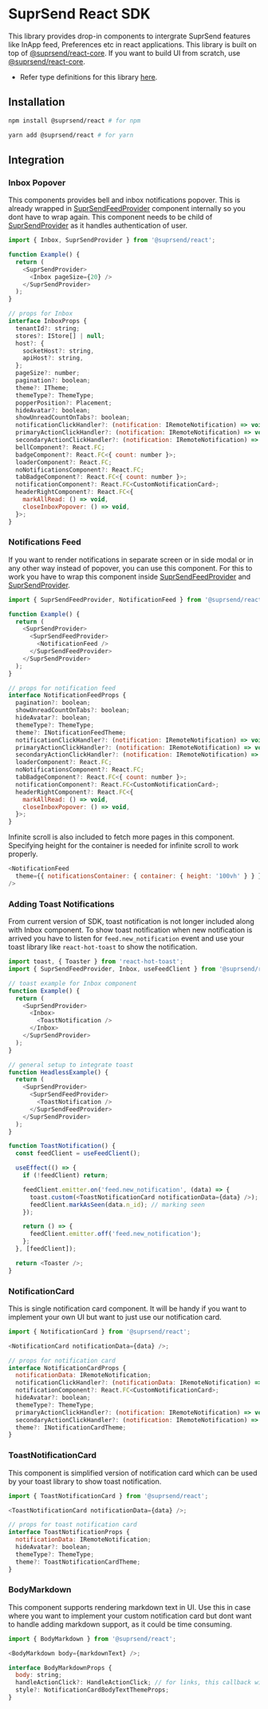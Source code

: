 # SuprSend React SDK

This library provides drop-in components to intergrate SuprSend features like InApp feed, Preferences etc in react applications. This library is built on top of [@suprsend/react-core](https://github.com/suprsend/suprsend-react-core). If you want to build UI from scratch, use [@suprsend/react-core](https://github.com/suprsend/suprsend-react-core).

- Refer type definitions for this library [here](https://github.com/suprsend/suprsend-react-sdk/blob/main/src/Feed/interface.ts).

## Installation

```bash
npm install @suprsend/react # for npm

yarn add @suprsend/react # for yarn
```

## Integration

### Inbox Popover

This components provides bell and inbox notifications popover. This is already wrapped in [SuprSendFeedProvider](https://github.com/suprsend/suprsend-react-core?tab=readme-ov-file#suprsendfeedprovider) component internally so you dont have to wrap again. This component needs to be child of [SuprSendProvider](https://github.com/suprsend/suprsend-react-core?tab=readme-ov-file#suprsendprovider) as it handles authentication of user.

```javascript
import { Inbox, SuprSendProvider } from '@suprsend/react';

function Example() {
  return (
    <SuprSendProvider>
      <Inbox pageSize={20} />
    </SuprSendProvider>
  );
}

// props for Inbox
interface InboxProps {
  tenantId?: string;
  stores?: IStore[] | null;
  host?: {
    socketHost?: string,
    apiHost?: string,
  };
  pageSize?: number;
  pagination?: boolean;
  theme?: ITheme;
  themeType?: ThemeType;
  popperPosition?: Placement;
  hideAvatar?: boolean;
  showUnreadCountOnTabs?: boolean;
  notificationClickHandler?: (notification: IRemoteNotification) => void;
  primaryActionClickHandler?: (notification: IRemoteNotification) => void;
  secondaryActionClickHandler?: (notification: IRemoteNotification) => void;
  bellComponent?: React.FC;
  badgeComponent?: React.FC<{ count: number }>;
  loaderComponent?: React.FC;
  noNotificationsComponent?: React.FC;
  tabBadgeComponent?: React.FC<{ count: number }>;
  notificationComponent?: React.FC<CustomNotificationCard>;
  headerRightComponent?: React.FC<{
    markAllRead: () => void,
    closeInboxPopover: () => void,
  }>;
}
```

### Notifications Feed

If you want to render notifications in separate screen or in side modal or in any other way instead of popover, you can use this component. For this to work you have to wrap this component inside [SuprSendFeedProvider](https://github.com/suprsend/suprsend-react-core?tab=readme-ov-file#suprsendfeedprovider) and [SuprSendProvider](https://github.com/suprsend/suprsend-react-core?tab=readme-ov-file#suprsendprovider).

```javascript
import { SuprSendFeedProvider, NotificationFeed } from '@suprsend/react';

function Example() {
  return (
    <SuprSendProvider>
      <SuprSendFeedProvider>
        <NotificationFeed />
      </SuprSendFeedProvider>
    </SuprSendProvider>
  );
}

// props for notification feed
interface NotificationFeedProps {
  pagination?: boolean;
  showUnreadCountOnTabs?: boolean;
  hideAvatar?: boolean;
  themeType?: ThemeType;
  theme?: INotificationFeedTheme;
  notificationClickHandler?: (notification: IRemoteNotification) => void;
  primaryActionClickHandler?: (notification: IRemoteNotification) => void;
  secondaryActionClickHandler?: (notification: IRemoteNotification) => void;
  loaderComponent?: React.FC;
  noNotificationsComponent?: React.FC;
  tabBadgeComponent?: React.FC<{ count: number }>;
  notificationComponent?: React.FC<CustomNotificationCard>;
  headerRightComponent?: React.FC<{
    markAllRead: () => void,
    closeInboxPopover: () => void,
  }>;
}
```

Infinite scroll is also included to fetch more pages in this component. Specifying height for the container is needed for infinite scroll to work properly.

```javascript
<NotificationFeed
  theme={{ notificationsContainer: { container: { height: '100vh' } } }}
/>
```

### Adding Toast Notifications

From current version of SDK, toast notification is not longer included along with Inbox component. To show toast notification when new notification is arrived you have to listen for `feed.new_notification` event and use your toast library like `react-hot-toast` to show the notification.

```javascript
import toast, { Toaster } from 'react-hot-toast';
import { SuprSendFeedProvider, Inbox, useFeedClient } from '@suprsend/react';

// toast example for Inbox component
function Example() {
  return (
    <SuprSendProvider>
      <Inbox>
        <ToastNotification />
      </Inbox>
    </SuprSendProvider>
  );
}

// general setup to integrate toast
function HeadlessExample() {
  return (
    <SuprSendProvider>
      <SuprSendFeedProvider>
        <ToastNotification />
      </SuprSendFeedProvider>
    </SuprSendProvider>
  );
}

function ToastNotification() {
  const feedClient = useFeedClient();

  useEffect(() => {
    if (!feedClient) return;

    feedClient.emitter.on('feed.new_notification', (data) => {
      toast.custom(<ToastNotificationCard notificationData={data} />); // show toast with new notification data
      feedClient.markAsSeen(data.n_id); // marking seen
    });

    return () => {
      feedClient.emitter.off('feed.new_notification');
    };
  }, [feedClient]);

  return <Toaster />;
}
```

### NotificationCard

This is single notification card component. It will be handy if you want to implement your own UI but want to just use our notification card.

```javascript
import { NotificationCard } from '@suprsend/react';

<NotificationCard notificationData={data} />;

// props for notification card
interface NotificationCardProps {
  notificationData: IRemoteNotification;
  notificationClickHandler?: (notificationData: IRemoteNotification) => void;
  notificationComponent?: React.FC<CustomNotificationCard>;
  hideAvatar?: boolean;
  themeType?: ThemeType;
  primaryActionClickHandler?: (notification: IRemoteNotification) => void;
  secondaryActionClickHandler?: (notification: IRemoteNotification) => void;
  theme?: INotificationCardTheme;
}
```

### ToastNotificationCard

This component is simplified version of notification card which can be used by your toast library to show toast notification.

```javascript
import { ToastNotificationCard } from '@suprsend/react';

<ToastNotificationCard notificationData={data} />;

// props for toast notification card
interface ToastNotificationProps {
  notificationData: IRemoteNotification;
  hideAvatar?: boolean;
  themeType?: ThemeType;
  theme?: ToastNotificationCardTheme;
}
```

### BodyMarkdown

This component supports rendering markdown text in UI. Use this in case where you want to implement your custom notification card but dont want to handle adding markdown support, as it could be time consuming.

```javascript
import { BodyMarkdown } from '@suprsend/react';

<BodyMarkdown body={markdownText} />;

interface BodyMarkdownProps {
  body: string;
  handleActionClick?: HandleActionClick; // for links, this callback will be executed on click
  style?: NotificationCardBodyTextThemeProps;
}
```
